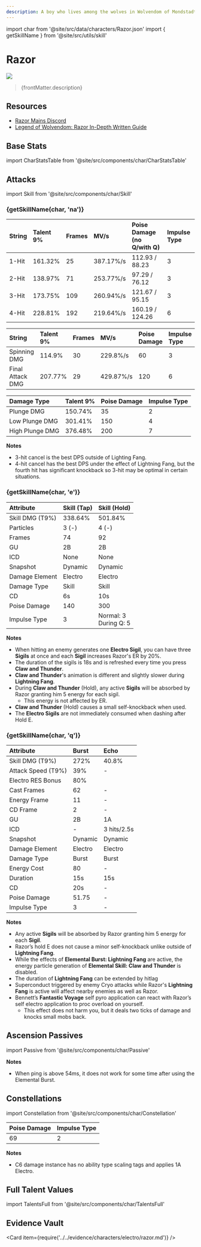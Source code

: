 ```yaml
---
description: A boy who lives among the wolves in Wolvendom of Mondstadt, away from human civilization. As agile as lightning.
---
```


import char from '@site/src/data/characters/Razor.json'
import { getSkillName } from '@site/src/utils/skill'

# Razor

![](/assets/characters/gacha/Razor.png)

<blockquote>{frontMatter.description}</blockquote>

## Resources

* [Razor Mains Discord](https://discord.gg/6qGZNQkWBX)
* [Legend of Wolvendom: Razor In-Depth Written Guide](https://keqingmains.com/razor/)

## Base Stats

import CharStatsTable from '@site/src/components/char/CharStatsTable'

<CharStatsTable char={char} />

## Attacks

import Skill from '@site/src/components/char/Skill'

<Tabs>
<TabItem value='na' label='Normal Attacks'>
<h3>{getSkillName(char, 'na')}</h3>
<div class='talent-columns'>
<Skill char={char} skill='na' sectionFilter='Normal Attack' />

| String | Talent 9% | Frames | MV/s      | Poise Damage \(no Q/with Q\) | Impulse Type |
| :----- | :-------- | :----- | :-------- | :--------------------------- | :----------- |
| 1-Hit  | 161.32%   | 25     | 387.17%/s | 112.93 / 88.23               | 3            |
| 2-Hit  | 138.97%   | 71     | 253.77%/s | 97.29 / 76.12                | 3            |
| 3-Hit  | 173.75%   | 109    | 260.94%/s | 121.67 / 95.15               | 3            |
| 4-Hit  | 228.81%   | 192    | 219.64%/s | 160.19 / 124.26              | 6            |

</div>
<div class='talent-columns'>
<Skill char={char} skill='na' sectionFilter='Charged Attack' />

| String           | Talent 9% | Frames | MV/s      | Poise Damage | Impulse Type |
| :--------------- | :-------- | :----- | :-------- | :----------- | :----------- |
| Spinning DMG     | 114.9%    | 30     | 229.8%/s  | 60           | 3            |
| Final Attack DMG | 207.77%   | 29     | 429.87%/s | 120          | 6            |

</div>
<div class='talent-columns'>
<Skill char={char} skill='na' sectionFilter='Plunging Attack' />

| Damage Type     | Talent 9% | Poise Damage | Impulse Type |
| :-------------- | :-------- | :----------- | :----------- |
| Plunge DMG      | 150.74%   | 35           | 2            |
| Low Plunge DMG  | 301.41%   | 150          | 4            |
| High Plunge DMG | 376.48%   | 200          | 7            |

</div>

**Notes**

* 3-hit cancel is the best DPS outside of Lighting Fang.
* 4-hit cancel has the best DPS under the effect of Lightning Fang, but the fourth hit has significant knockback so 3-hit may be optimal in certain situations.

</TabItem>

<TabItem value='e' label='Skill'>
<h3>{getSkillName(char, 'e')}</h3>
<div class='talent-columns'>
<Skill char={char} skill='e' />

| Attribute         | Skill (Tap) | Skill (Hold)                |
| :---------------- | :---------- | :-------------------------- |
| Skill DMG \(T9%\) | 338.64%     | 501.84%                     |
| Particles         | 3 \(-\)     | 4 \(-\)                     |
| Frames            | 74          | 92                          |
| GU                | 2B          | 2B                          |
| ICD               | None        | None                        |
| Snapshot          | Dynamic     | Dynamic                     |
| Damage Element    | Electro     | Electro                     |
| Damage Type       | Skill       | Skill                       |
| CD                | 6s          | 10s                         |
| Poise Damage      | 140         | 300                         |
| Impulse Type      | 3           | Normal: 3 <br/> During Q: 5 |

</div>

**Notes**

* When hitting an enemy generates one **Electro Sigil**, you can have three **Sigils** at once and each **Sigil** increases Razor's ER by 20%.
* The duration of the sigils is 18s and is refreshed every time you press **Claw and Thunder**.
* **Claw and Thunder**'s animation is different and slightly slower during **Lightning Fang**.
* During **Claw and Thunder** (Hold), any active **Sigils** will be absorbed by Razor granting him 5 energy for each sigil.
  * This energy is not affected by ER.
* **Claw and Thunder** (Hold) causes a small self-knockback when used.
* The **Electro Sigils** are not immediately consumed when dashing after Hold E.

</TabItem>

<TabItem value='q' label='Burst'>
<h3>{getSkillName(char, 'q')}</h3>
<div class='talent-columns'>
<Skill char={char} skill='q'/>

| Attribute            | Burst   | Echo        |
| :------------------- | :------ | :---------- |
| Skill DMG \(T9%\)    | 272%    | 40.8%       |
| Attack Speed \(T9%\) | 39%     | -           |
| Electro RES Bonus    | 80%     |
| Cast Frames          | 62      | -           |
| Energy Frame         | 11      | -           |
| CD Frame             | 2       | -           |
| GU                   | 2B      | 1A          |
| ICD                  | -       | 3 hits/2.5s |
| Snapshot             | Dynamic | Dynamic     |
| Damage Element       | Electro | Electro     |
| Damage Type          | Burst   | Burst       |
| Energy Cost          | 80      | -           |
| Duration             | 15s     | 15s         |
| CD                   | 20s     | -           |
| Poise Damage         | 51.75   | -           |
| Impulse Type         | 3       | -           |

</div>

**Notes**

* Any active **Sigils** will be absorbed by Razor granting him 5 energy for each **Sigil**.
* Razor’s hold E does not cause a minor self-knockback unlike outside of **Lightning Fang**.
* While the effects of **Elemental Burst: Lightning Fang** are active, the energy particle generation of **Elemental Skill: Claw and Thunder** is disabled.
* The duration of **Lightning Fang** can be extended by hitlag
* Superconduct triggered by enemy Cryo attacks while Razor's **Lightning Fang** is active will affect nearby enemies as well as Razor.
* Bennett’s **Fantastic Voyage** self pyro application can react with Razor’s self electro application to proc overload on yourself.
  * This effect does not harm you, but it deals two ticks of damage and knocks small mobs back.

</TabItem>
</Tabs>

## Ascension Passives

import Passive from '@site/src/components/char/Passive'

<Tabs>
<TabItem value='passive' label='Passive'>
<Passive char={char} passive={2} />
</TabItem>

<TabItem value='a1' label='Ascension 1'>
<Passive char={char} passive={0} />
</TabItem>

<TabItem value="a4" label="Ascension 4">
<Passive char={char} passive={1} />

**Notes**

* When ping is above 54ms, it does not work for some time after using the Elemental Burst.

</TabItem>
</Tabs>

## Constellations

import Constellation from '@site/src/components/char/Constellation'

<Tabs>
<TabItem value='c1' label='C1'>
<Constellation char={char} constellation={1} />
</TabItem>

<TabItem value='c2' label='C2'>
<Constellation char={char} constellation={2} />
</TabItem>

<TabItem value='c3' label='C3'>
<Constellation char={char} constellation={3} />
</TabItem>

<TabItem value='c4' label='C4'>
<Constellation char={char} constellation={4} />
</TabItem>

<TabItem value='c5' label='C5'>
<Constellation char={char} constellation={5} />
</TabItem>

<TabItem value='c6' label='C6'>
<Constellation char={char} constellation={6} />

| Poise Damage | Impulse Type |
| :----------- | :----------- |
| 69           | 2            |

**Notes**

* C6 damage instance has no ability type scaling tags and applies 1A Electro.

</TabItem>
</Tabs>

## Full Talent Values

import TalentsFull from '@site/src/components/char/TalentsFull'

<TalentsFull char={char}/>

## Evidence Vault

<Card item={require('../../evidence/characters/electro/razor.md')} />
